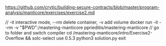 https://github.com/crytic/building-secure-contracts/blob/master/program-analysis/manticore/exercises/exercise2.md

// -it interactive mode, --rm delete container, -v add volume
docker run -it --rm -v "$PWD":/mastering-manticore pprieditis/mastering-manticore
// go to folder and switch compiler
cd /mastering-manticore/intro/Exercise2-Overflow && solc-select use 0.5.3
python3 solution.py
exit
